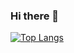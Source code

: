 ### Hi there 👋
[![Top Langs](https://github-readme-stats.vercel.app/api/top-langs/?username=harsh778&layout=compact)](https://github.com/harsh778/github-readme-stats)
